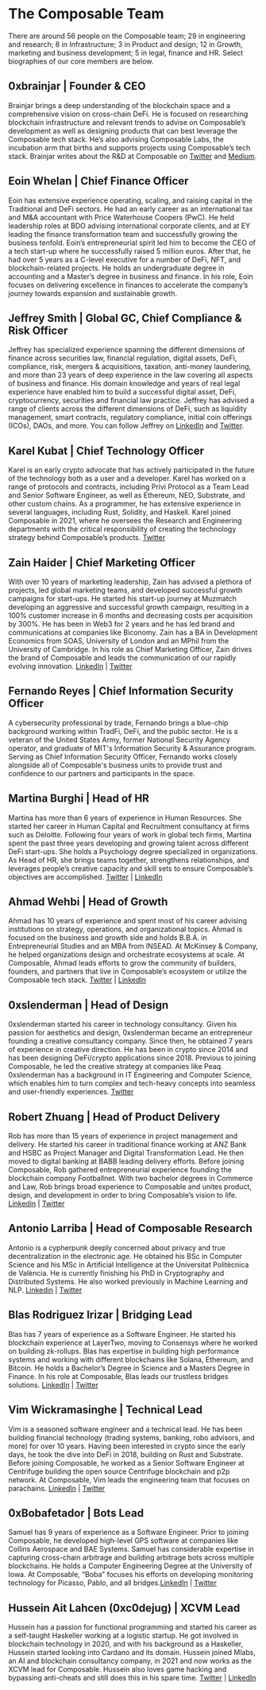 # The Composable Team

There are around 56 people on the Composable team; 29 in engineering and research; 8 in Infrastructure;
3 in Product and design; 12 in Growth, marketing and business development; 5 in legal, finance and HR.
Select biographies of our core members are below.

## 0xbrainjar | Founder & CEO

Brainjar brings a deep understanding of the blockchain space and a comprehensive vision on cross-chain DeFi. 
He is focused on researching blockchain infrastructure and relevant trends to advise on Composable’s development as well
as designing products that can best leverage the Composable tech stack.  He’s also advising Composable Labs, 
the incubation arm that births and supports projects using Composable’s tech stack. 
Brainjar writes about the R&D at Composable 
on [Twitter](https://twitter.com/0xbrainjar) and [Medium](https://medium.com/@0xbrainjar).

## Eoin Whelan | Chief Finance Officer

Eoin has extensive experience operating, scaling, and raising capital in the Traditional and DeFi sectors. 
He had an early career as an international tax and M&A accountant with Price Waterhouse Coopers (PwC). 
He held leadership roles at BDO advising international corporate clients, and at EY leading the finance 
transformation team and successfully growing the business tenfold. 
Eoin’s entrepreneurial spirit led him to become the CEO of a tech start-up where he successfully raised 5 million euros. 
After that, he had over 5 years as a C-level executive for a number of DeFi, NFT, and blockchain-related projects. 
He holds an undergraduate degree in accounting and a Master’s degree in business and finance. 
In his role, Eoin focuses on delivering excellence in finances to accelerate the company’s journey towards expansion 
and sustainable growth.

## Jeffrey Smith | Global GC, Chief Compliance & Risk Officer

Jeffrey has specialized experience spanning the different dimensions of finance across securities law, financial
regulation, digital assets, DeFi, compliance, risk, mergers & acquisitions, taxation, anti-money laundering, and more
than 23 years of deep experience in the law covering all aspects of business and finance. His domain knowledge and years
of real legal experience have enabled him to build a successful digital asset, DeFi, cryptocurrency, securities and
financial law practice. Jeffrey has advised a range of clients across the different dimensions of DeFi, such as
liquidity management, smart contracts, regulatory compliance, initial coin offerings (ICOs), DAOs, and more.
You can follow Jeffrey on
[LinkedIn](https://www.linkedin.com/in/jeffrey-smith-jd-llm-crcp-iaccp-crm-67623011/)
and [Twitter](https://twitter.com/JeffreyAPIs).

## Karel Kubat | Chief Technology Officer

Karel is an early crypto advocate that has actively participated in the future of the technology both as a user and 
a developer. Karel has worked on a range of protocols and contracts, including Privi Protocol as a Team Lead and Senior 
Software Engineer, as well as Ethereum, NEO, Substrate, and other custom chains. As a programmer, he has extensive 
experience in several languages, including Rust, Solidity, and Haskell. Karel joined Composable in 2021, 
where he oversees the Research and Engineering departments with the critical responsibility of creating the technology 
strategy behind Composable’s products. [Twitter](https://twitter.com/0xkaiserkarel)

## Zain Haider | Chief Marketing Officer

With over 10 years of marketing leadership, Zain has advised a plethora of projects, led global marketing teams, 
and developed successful growth campaigns for start-ups. 
He started his start-up journey at Muzmatch developing an aggressive and successful growth campaign, 
resulting in a 100% customer increase in 6 months and decreasing costs per acquisition by 300%.
He has been in Web3 for 2 years and he has led brand and communications at companies like Biconomy. 
Zain has a BA in Development Economics from SOAS, University of London and an MPhil from the University of Cambridge. 
In his role as Chief Marketing Officer, Zain drives the brand of Composable and leads the communication of our rapidly 
evolving innovation. 
[LinkedIn](https://www.linkedin.com/in/zain-haider-29569523/?originalSubdomain=uk) | 
[Twitter](https://twitter.com/zha_tweets)

## Fernando Reyes | Chief Information Security Officer

A cybersecurity professional by trade, Fernando brings a blue-chip background working within TradFi, DeFi, and the 
public sector. He is a veteran of the United States Army, former National Security Agency operator, and graduate of
MIT's Information Security & Assurance program. Serving as Chief Information Security Officer, Fernando works closely
alongside all of Composable's business units to provide trust and confidence to our partners and participants in the 
space.

## Martina Burghi | Head of HR

Martina has more than 6 years of experience in Human Resources. 
She started her career in Human Capital and Recruitment consultancy at firms such as Deloitte. 
Following four years of work in global tech firms, Martina spent the past three years developing and growing talent 
across different DeFi start-ups. She holds a Psychology degree specialized in organizations. 
As Head of HR, she brings teams together, strengthens relationships, and leverages people’s creative capacity and skill 
sets to ensure Composable’s objectives are accomplished. 
[Twitter](https://twitter.com/martiburghi) | [LinkedIn](https://www.linkedin.com/in/martina-burghi-314a01b2/)

## Ahmad Wehbi | Head of Growth

Ahmad has 10 years of experience and spent most of his career advising institutions on strategy, operations, and 
organizational topics. Ahmad is focused on the business and growth side and holds B.B.A. in Entrepreneurial Studies and
an MBA from INSEAD. At McKinsey & Company, he helped organizations design and orchestrate ecosystems at scale. 
At Composable, Ahmad leads efforts to grow the community of builders, founders, and partners that live in Composable’s 
ecosystem or utilize the Composable tech stack. 
[Twitter](https://twitter.com/wehbix) | [LinkedIn](https://www.linkedin.com/in/ahmad-wehbi-184813134/)

## 0xslenderman | Head of Design

0xslenderman started his career in technology consultancy. Given his passion for aesthetics and design, 0xslenderman 
became an entrepreneur founding a creative consultancy company. Since then, he obtained 7 years of experience in 
creative direction. He has been in crypto since 2014 and has been designing DeFi/crypto applications since 2018. 
Previous to joining Composable, he led the creative strategy at companies like Peaq. 0xslenderman has a background in 
IT Engineering and Computer Science, which enables him to turn complex and tech-heavy concepts into seamless and 
user-friendly experiences. [Twitter](https://twitter.com/0xslenderman)

## Robert Zhuang | Head of Product Delivery

Rob has more than 15 years of experience in project management and delivery. 
He started his career in traditional finance working at ANZ Bank and HSBC as Project Manager and Digital Transformation 
Lead. He then moved to digital banking at BABB leading delivery efforts. 
Before joining Composable, Rob gathered entrepreneurial experience founding the blockchain company Footballnet. 
With two bachelor degrees in Commerce and Law, Rob brings broad experience to Composable and unites product, design, 
and development in order to bring Composable’s vision to life. 
[Linkedin](https://www.linkedin.com/in/robertzhuangpm/?originalSubdomain=uk) | 
[Twitter](https://twitter.com/GosuRZ)

## Antonio Larriba | Head of Composable Research
Antonio is a cypherpunk deeply concerned about privacy and true decentralization in the electronic age. 
He obtained his BSc in Computer Science and his MSc in Artificial Intelligence at the Universitat Politècnica de 
València. He is currently finishing his PhD in Cryptography and Distributed Systems. He also worked previously in 
Machine Learning and NLP. [Linkedin](https://www.linkedin.com/in/antoniomlarribaflor/) | 
[Twitter](https://twitter.com/Cryptoni0x)

## Blas Rodriguez Irizar | Bridging Lead

Blas has 7 years of experience as a Software Engineer. He started his blockchain experience at LayerTwo, 
moving to Consensys where he worked on building zk-rollups. Blas has expertise in building high performance systems 
and working with different blockchains like Solana, Ethereum, and Bitcoin. He holds a Bachelor’s Degree in Science and 
a Masters Degree in Finance. In his role at Composable, Blas leads our trustless bridges solutions. 
[LinkedIn](https://www.linkedin.com/in/blas-rodriguez-irizar/) | [Twitter](https://mobile.twitter.com/blasrodri)

## Vim Wickramasinghe | Technical Lead

Vim is a seasoned software engineer and a technical lead. He has been building financial technology 
(trading systems, banking, robo advisors, and more) for over 10 years. Having been interested in crypto since the 
early days, he took the dive into DeFi in 2018, building on Rust and Substrate. Before joining Composable, 
he worked as a Senior Software Engineer at Centrifuge building the open source Centrifuge blockchain and p2p network. 
At Composable, Vim leads the engineering team that focuses on parachains. 
[LinkedIn](https://www.linkedin.com/in/vimukthicom/) | [Twitter](https://twitter.com/rustic_cyborg)

## 0xBobafetador | Bots Lead

Samuel has 9 years of experience as a Software Engineer. Prior to joining Composable, he developed high-level GPS 
software at companies like Collins Aerospace and BAE Systems. Samuel has considerable expertise in capturing 
cross-chain arbitrage and building arbitrage bots across multiple blockchains. He holds a Computer Engineering Degree 
at the University of Iowa. At Composable, “Boba” focuses his efforts on developing monitoring technology for Picasso, 
Pablo, and all bridges.[LinkedIn](https://www.linkedin.com/in/sam-glenn-6a2b20126/) | 
[Twitter](https://mobile.twitter.com/Bobafetador/with_replies)

## Hussein Ait Lahcen (0xc0dejug) | XCVM Lead

Hussein has a passion for functional programming and started his career as a self-taught Haskeller working at a 
logistic startup. He got involved in blockchain technology in 2020, and with his background as a Haskeller, Hussein 
started looking into Cardano and its domain. Hussein joined Mlabs, an AI and blockchain consultancy company, in 2021 
and now works as the XCVM lead for Composable. Hussein also loves game hacking and bypassing anti-cheats and still does
this in his spare time. [Twitter](https://twitter.com/0xc0dejug) | 
[LinkedIn](https://www.linkedin.com/in/hussein-a-967810a7/details/experience/)
